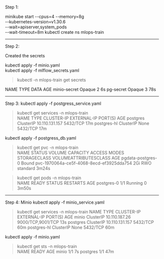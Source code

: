 Step 1:

minikube start --cpus=4 --memory=8g \
  --kubernetes-version=v1.30.6 \
  --wait=apiserver,system_pods \
  --wait-timeout=8m
kubectl create ns mlops-train

----------------------------------------------------
Step 2:

Created the secrets

kubectl apply -f minio.yaml   
kubectl apply -f mlflow_secrets.yaml   

> kubectl -n mlops-train get secrets  

NAME           TYPE     DATA   AGE
minio-secret   Opaque   2      6s
pg-secret      Opaque   3      78s



----------------------------------------------------
Step 3:
kubectl apply -f postgress_service.yaml
> kubectl get services -n mlops-train                                                       
NAME          TYPE        CLUSTER-IP       EXTERNAL-IP   PORT(S)    AGE
postgres      ClusterIP   10.110.131.157   <none>        5432/TCP   17m
postgres-hl   ClusterIP   None             <none>        5432/TCP   17m



kubectl apply -f postgress_db.yaml

> kubectl get pvc -n mlops-train                                               
NAME                STATUS   VOLUME                                     CAPACITY   ACCESS MODES   STORAGECLASS   VOLUMEATTRIBUTESCLASS   AGE
pgdata-postgres-0   Bound    pvc-1970064a-ce5f-4068-8ecd-ef3925dda754   2Gi        RWO            standard       <unset>                 3m24s

> kubectl get pods -n mlops-train                                                              
NAME         READY   STATUS    RESTARTS   AGE
postgres-0   1/1     Running   0          3m50s





----------------------------------------------------
Step 4:  Minio
kubectl apply -f minio_service.yaml 

> kubectl get services -n mlops-train
NAME          TYPE        CLUSTER-IP       EXTERNAL-IP   PORT(S)             AGE
minio         ClusterIP   10.110.187.26    <none>        9000/TCP,9001/TCP   13s
postgres      ClusterIP   10.110.131.157   <none>        5432/TCP            60m
postgres-hl   ClusterIP   None             <none>        5432/TCP            60m

kubectl apply -f minio.yaml

> kubectl get sts -n mlops-train     
NAME       READY   AGE
minio      1/1     7s
postgres   1/1     47m